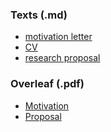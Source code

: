 ### Texts (.md)
* [motivation letter](https://demo.codimd.org/OrOMlgPmTKuaFTY9Ej_RGQ)
* [CV](https://demo.codimd.org/s_6EOnRQQwqb99BEvw1TeQ)
* [research proposal](https://demo.codimd.org/kDjx1XjkTqazgSTpKc0_Hg)


### Overleaf (.pdf)
* [Motivation](https://www.overleaf.com/read/cjqqmvptjrtf
)
* [Proposal](https://www.overleaf.com/read/cxkpxqspzbcr)